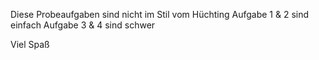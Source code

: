 Diese Probeaufgaben sind nicht im Stil vom Hüchting
Aufgabe 1 & 2 sind einfach 
Aufgabe 3 & 4 sind schwer

Viel Spaß
